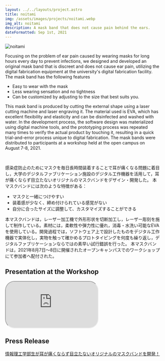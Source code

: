 ```yaml
---
layout: ../../layouts/project.astro
title: noitami
img: /assets/images/projects/noitami.webp
img_alt: noitami
description: A mask band that does not cause pain behind the ears.
dateFormatted: Sep 1st, 2021
---
```


![noitami](/assets/images/projects/noitami.webp)

Focusing on the problem of ear pain caused by wearing masks for long hours every day to prevent infections, we designed and developed an original mask band that is discreet and does not cause ear pain, utilizing the digital fabrication equipment at the university's digital fabrication facility.
The mask band has the following features

- Easy to wear with the mask
- Less wearing sensation and no tightness
- Can be customized by adjusting to the size that best suits you.

This mask band is produced by cutting the external shape using a laser cutting machine and laser engraving it. The material used is EVA, which has excellent flexibility and elasticity and can be disinfected and washed with water. In the development process, the software design was materialized using digital machine tools, and the prototyping process was repeated many times to verify the actual product by touching it, resulting in a quick trial-and-error process unique to digital fabrication.
The mask bands were distributed to participants at a workshop held at the open campus on August 7-8, 2021.

<br/>

感染症防止のためにマスクを毎日長時間装着することで耳が痛くなる問題に着目し，大学のデジタルファブリケーション施設のデジタル工作機器を活用して，耳が痛くならず目立たないオリジナルのマスクバンドをデザイン・開発した。
本マスクバンドには次のような特徴がある：

- マスクと一緒につけやすい
- 装着感が少なく、締め付けられている感覚がない
- 自分に合ったサイズに調整して、カスタマイズすることができる

本マスクバンドは，レーザー加工機で外形形状を切断加工し，レーザー彫刻を施して制作している。素材には，柔軟性や弾力性に優れ，消毒・水洗い可能なEVAを使用している。開発過程では，ソフトウェア上で設計したものをデジタル工作機器で実体化し，実物を触って確かめるプロトタイピングを何度も繰り返し，デジタルファブリケーションならではの素早い試行錯誤を行った。
本マスクバンドは，2021年8月7日〜8日に開催されたオープンキャンパスでのワークショップにて参加者へ配付された。

## Presentation at the Workshop

<div>
  <iframe
    src="https://www.youtube.com/embed/j-7uK22wKHo?si=nZCHYYFBceDr5GZJ"
    title="noitami Presentation Video"
    class="w-full"
    style="border-radius: 30px; aspect-ratio: 16 / 9;"
  ></iframe>
</div>

## Press Release
[情報理工学部生が耳が痛くならず目立たないオリジナルのマスクバンドを開発！](https://www.kyoto-su.ac.jp/news/2021_ise/20210826_196_mask.html)
